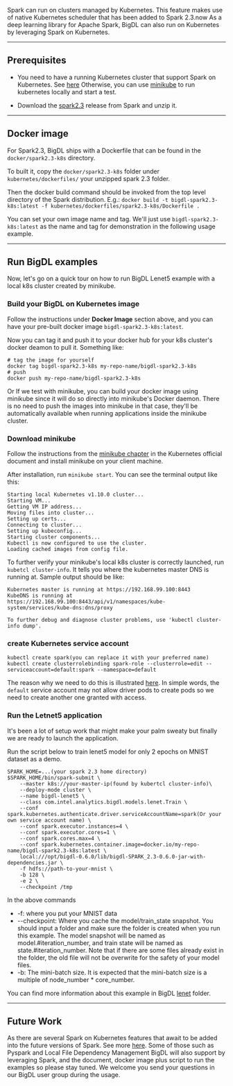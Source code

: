 Spark can run on clusters managed by Kubernetes. This feature makes use of native Kubernetes scheduler that has been added to Spark 2.3.now As a deep learning library for Apache
Spark, BigDL can also run on Kubernetes by leveraging Spark on Kubernetes.

---

## **Prerequisites**

- You need to have a running Kubernetes cluster that support Spark on Kubernetes. See [here](https://spark.apache.org/docs/2.3.0/running-on-kubernetes.html#prerequisites)
Otherwise, you can use [minikube](https://kubernetes.io/docs/setup/minikube/) to run kubernetes locally and start a test. 

- Download the [spark2.3](https://spark.apache.org/downloads.html) release from Spark and unzip it. 

---

## **Docker image**
For Spark2.3,
BigDL ships with a Dockerfile that can be found in the ```docker/spark2.3-k8s``` directory. 

To built it, copy the 
``docker/spark2.3-k8s`` folder under ```kubernetes/dockerfiles/``` your unzipped spark 2.3 folder. 

Then the  docker build 
command should be invoked from the top level directory of the Spark distribution. E.g.:
```docker build -t bigdl-spark2.3-k8s:latest -f kubernetes/dockerfiles/spark2.3-k8s/Dockerfile . ```

You can set your own image name and tag. We'll just use ```bigdl-spark2.3-k8s:latest``` as the name and tag for
demonstration in the following usage example.

---

## **Run BigDL examples**

Now, let's go on a quick tour on how to run BigDL Lenet5 example with a local k8s cluster created by minikube.

### Build your BigDL on Kubernetes image
Follow the instructions under **Docker Image** section above, and you can have your pre-built docker image 
```bigdl-spark2.3-k8s:latest```.

Now you can tag it and push it to your docker hub for your k8s cluster's docker 
 deamon to pull it. Something like:
```$shell
# tag the image for yourself
docker tag bigdl-spark2.3-k8s my-repo-name/bigdl-spark2.3-k8s 
# push
docker push my-repo-name/bigdl-spark2.3-k8s
```
Or If we test with minikube, you can build your docker image using minikube since it will do so 
directly into minikube's Docker daemon. There is no need to push the images into minikube in that 
case, they'll be automatically available when running applications inside the minikube cluster.

### Download minikube
Follow the instructions from the [minikube chapter](https://kubernetes.io/docs/tasks/tools/install-minikube/) 
in the Kubernetes official document and install minikube on your client machine.

After installation, run ```minikube start```. You can see the terminal output like this:
```shell
Starting local Kubernetes v1.10.0 cluster...
Starting VM...
Getting VM IP address...
Moving files into cluster...
Setting up certs...
Connecting to cluster...
Setting up kubeconfig...
Starting cluster components...
Kubectl is now configured to use the cluster.
Loading cached images from config file.

```
To further verify your minikube's local k8s cluster is correctly launched, run ```kubetcl cluster-info```.
It tells you where the kubernetes master DNS is running at. Sample output should be like:
```shell
Kubernetes master is running at https://192.168.99.100:8443
KubeDNS is running at https://192.168.99.100:8443/api/v1/namespaces/kube-system/services/kube-dns:dns/proxy

To further debug and diagnose cluster problems, use 'kubectl cluster-info dump'.
```

### create Kubernetes service account
```shell
kubectl create spark(you can replace it with your preferred name)
kubectl create clusterrolebinding spark-role --clusterrole=edit --serviceaccount=default:spark --namespace=default
```
The reason why we need to do this is illustrated [here](https://spark.apache.org/docs/2.3.0/running-on-kubernetes.html#rbac).
In simple words, the ```default``` service account may not allow driver pods to create pods so
we need to create another one granted with access.

### Run the Letnet5 application
It's been a lot of setup work that might make your palm sweaty but finally we are ready to launch the application.

Run the script below to train lenet5 model for only 2 epochs on MNIST dataset as a demo. 
```shell
SPARK_HOME=...(your spark 2.3 home directory)
$SPARK_HOME/bin/spark-submit \
    --master k8s://your-master-ip(found by kubertcl cluster-info)\
    --deploy-mode cluster \
    --name bigdl-lenet5 \
    --class com.intel.analytics.bigdl.models.lenet.Train \
    --conf spark.kubernetes.authenticate.driver.serviceAccountName=spark(Or your own service account name) \
    --conf spark.executor.instances=4 \
    --conf spark.executor.cores=1 \
    --conf spark.cores.max=4 \
    --conf spark.kubernetes.container.image=docker.io/my-repo-name/bigdl-spark2.3-k8s:latest \
    local:///opt/bigdl-0.6.0/lib/bigdl-SPARK_2.3-0.6.0-jar-with-dependencies.jar \
    -f hdfs://path-to-your-mnist \
    -b 128 \
    -e 2 \
    --checkpoint /tmp
```

In the above commands
* -f: where you put your MNIST data
* --checkpoint: Where you cache the model/train_state snapshot. You should input a folder and
make sure the folder is created when you run this example. The model snapshot will be named as
model.#iteration_number, and train state will be named as state.#iteration_number. Note that if
there are some files already exist in the folder, the old file will not be overwrite for the
safety of your model files.
* -b: The mini-batch size. It is expected that the mini-batch size is a multiple of node_number * core_number.

You can find more information about this example in 
BigDL [lenet](https://github.com/intel-analytics/BigDL/tree/master/pyspark/bigdl/models/lenet) folder.

---

## **Future Work**
As there are several Spark on Kubernetes features that await to be added into the future versions of Spark. See more 
[here](https://spark.apache.org/docs/2.3.0/running-on-kubernetes.html#future-work). Some of those such as 
Pyspark and Local File Dependency Management BigDL will also support by leveraging Spark, and the document, docker 
image plus script to run the examples so please stay tuned. We welcome you send your questions in our BigDL user group 
during the usage.
